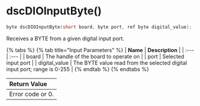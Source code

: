 # dscDIOInputByte\(\)

```c
byte dscDIOInputByte(short board, byte port, ref byte digital_value);
```

Receives a BYTE from a given digital input port.

{% tabs %}
{% tab title="Input Parameters" %}
| **Name** | **Description** |
| :--- | :--- |
| board | The handle of the board to operate on |
| port | Selected input port |
| digital\_value | The BYTE value read from the selected digital input port; range is 0-255 |
{% endtab %}
{% endtabs %}

| Return Value |
| :--- |
| Error code or 0. |

